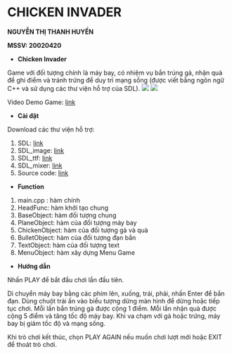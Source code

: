 # CHICKEN INVADER
**NGUYỄN THỊ THANH HUYỀN**

**MSSV: 20020420**
* **Chicken Invader** 

Game với đối tượng chính là máy bay, có nhiệm vụ bắn trúng gà, nhận quà để ghi điểm và tránh trứng để duy trì mạng sống (được viết bằng ngôn ngữ C++ và sử dụng các thư viện hỗ trợ của SDL).
![](https://i.imgur.com/eWR14wm.png)
![](https://i.imgur.com/1VGEboL.png)


Video Demo Game: [link](https://drive.google.com/file/d/1uDBvxU25mi49RsMlIyEL--eLas7ulxQJ/view?usp=sharing)
* **Cài đặt**

 Download các thư viện hỗ trợ:
 1. SDL: [link](https://www.libsdl.org/)
 2. SDL_image: [link](https://www.libsdl.org/projects/SDL_image/)
 3. SDL_ttf: [link](https://www.libsdl.org/projects/SDL_ttf/)
 4. SDL_mixer: [link](https://www.libsdl.org/projects/SDL_mixer/)
 5. Source code: [link](https://github.com/huyen2002/CHICKEN-INVADER.git)
 * **Function**
1.  main.cpp : hàm chính
2.  HeadFunc: hàm khởi tạo chung
3.  BaseObject: hàm đối tượng chung
4.  PlaneObject: hàm của đối tượng máy bay
5.  ChickenObject: hàm của đối tượng gà và quà
6.  BulletObject: hàm của đối tượng đạn bắn
7.  TextObject: hàm của đối tượng text
8.  MenuObject: hàm xây dựng Menu Game
* **Hướng dẫn**

Nhấn PLAY để bắt đầu chơi lần đầu tiên.

Di chuyển máy bay bằng các phím lên, xuống, trái, phải, nhấn Enter để bắn đạn. Dùng chuột trái ấn vào biểu tượng dừng màn hình để dừng hoặc tiếp tục chơi. Mỗi lần bắn trúng gà được cộng 1 điểm. Mỗi lần nhận quà được cộng 5 điểm và tăng tốc độ máy bay. Khi va chạm với gà hoặc trứng, máy bay bị giảm tốc độ và mạng sống.

Khi trò chơi kết thúc, chọn PLAY AGAIN nếu muốn chơi lượt mới hoặc EXIT để thoát trò chơi.
